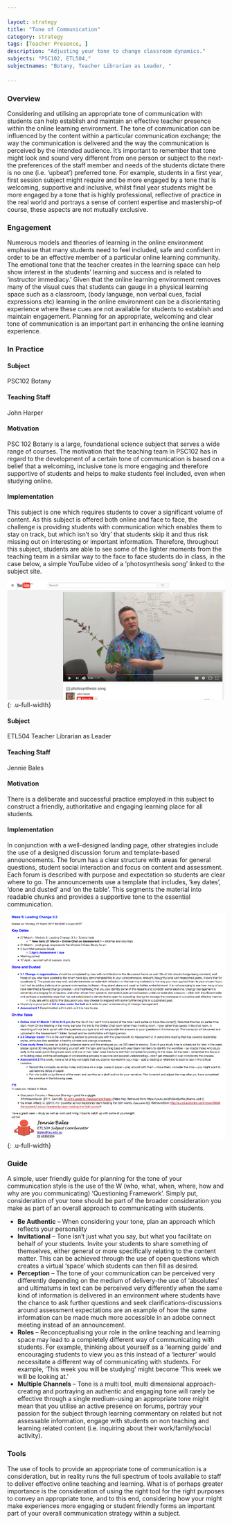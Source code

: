 ```yaml
---

layout: strategy
title: "Tone of Communication"
category: strategy
tags: [Teacher Presence, ]
description: "Adjusting your tone to change classroom dynamics."
subjects: "PSC102, ETL504,"
subjectnames: "Botany, Teacher Librarian as Leader, "

---
```


### Overview

Considering and utilising an appropriate tone of communication with students can help establish and maintain an effective teacher presence within the online learning environment. The tone of communication can be influenced by the content within a particular communication exchange; the way the communication is delivered and the way the communication is perceived by the intended audience. It’s important to remember that tone might look and sound very different from one person or subject to the next-the preferences of the staff member and needs of the students dictate there is no one (i.e. ‘upbeat’) preferred tone. For example, students in a first year, first session subject might require and be more engaged by a tone that is welcoming, supportive and inclusive, whilst final year students might be more engaged by a tone that is highly professional, reflective of practice in the real world and portrays a sense of content expertise and mastership-of course, these aspects are not mutually exclusive.

### Engagement

Numerous models and theories of learning in the online environment emphasise that many students need to feel included, safe and confident in order to be an effective member of a particular online learning community. The emotional tone that the teacher creates in the learning space can help show interest in the students’ learning and success and is related to ‘instructor immediacy.’ Given that the online learning environment removes many of the visual cues that students can gauge in a physical learning space such as a classroom, (body language, non verbal cues, facial expressions etc) learning in the online environment can be a disorientating experience where these cues are not available for students to establish and maintain engagement. Planning for an appropriate, welcoming and clear tone of communication is an important part in enhancing the online learning experience.

### In Practice
<div class="u-release practice" >

<div class="practice-item">
<div class="practice-content" markdown="1">

#### Subject

PSC102 Botany

#### Teaching Staff

John Harper

#### Motivation

PSC 102 Botany is a large, foundational science subject that serves a wide range of courses. The motivation that the teaching team in PSC102 has in regard to the development of a certain tone of communication is based on a belief that a welcoming, inclusive tone is more engaging and therefore supportive of students and helps to make students feel included, even when studying online.

#### Implementation

This subject is one which requires students to cover a significant volume of content. As this subject is offered both online and face to face, the challenge is providing students with communication which enables them to stay on track, but which isn’t so ‘dry’ that students skip it and thus risk missing out on interesting or important information. Therefore, throughout this subject, students are able to see some of the lighter moments from the teaching team in a similar way to the face to face students do in class, in the case below, a simple YouTube video of a ‘photosynthesis song’ linked to the subject site.

![Screenshot of John perform the photosynthesis song](../images/practices/Tone-of-Communication-PSC.png){: .u-full-width}

</div>
</div>

<div class="practice-item">
<div class="practice-content" markdown="1">

#### Subject

ETL504 Teacher Librarian as Leader

#### Teaching Staff

Jennie Bales

#### Motivation

There is a deliberate and successful practice employed in this subject to construct a friendly, authoritative and engaging learning place for all students.

#### Implementation

In conjunction with a well-designed landing page, other strategies include the use of a designed discussion forum and template-based announcements. The forum has a clear structure with areas for general questions, student social interaction and focus on content and assessment. Each forum is described with purpose and expectation so students are clear where to go. The announcements use a template that includes, ‘key dates’, ‘done and dusted’ and ‘on the table’. This segments the material into readable chunks and provides a supportive tone to the essential communication.

![Screenshot](../images/practices/Tone-of-Communication-1.png){: .u-full-width}

</div>
</div>
</div>

### Guide

A simple, user friendly guide for planning for the tone of your communication style is the use of the W (who, what, when, where, how and why are you communicating) ‘Questioning Framework’. Simply put, consideration of your tone should be part of the broader consideration you make as part of an overall approach to communicating with students.

* **Be Authentic** – When considering your tone, plan an approach which reflects your personality
* **Invitational** – Tone isn’t just what you say, but what you facilitate on behalf of your students. Invite your students to share something of themselves, either general or more specifically relating to the content matter. This can be achieved through the use of open questions which creates a virtual ‘space’ which students can then fill as desired.
* **Perception** – The tone of your communication can be perceived very differently depending on the medium of delivery-the use of ‘absolutes’ and ultimatums in text can be perceived very differently when the same kind of information is delivered in an environment where students have the chance to ask further questions and seek clarifications-discussions around assessment expectations are an example of how the same information can be made much more accessible in an adobe connect meeting instead of an announcement.
* **Roles** – Reconceptualising your role in the online teaching and learning space may lead to a completely different way of communicating with students. For example, thinking about yourself as a ‘learning guide’ and encouraging students to view you as this instead of a ‘lecturer’  would necessitate a different way of communicating with students. For example, ‘This week you will be studying’ might become ‘This week we will be looking at.’
* **Multiple Channels** – Tone is a multi tool, multi dimensional approach-creating and portraying an authentic and engaging tone will rarely be effective through a single medium-using an appropriate tone might mean that you utilise an active presence on forums, portray your passion for the subject through learning commentary on related but not assessable information, engage with students on non teaching and learning related content (i.e. inquiring about their work/family/social activity).

### Tools

The use of tools to provide an appropriate tone of communication is a consideration, but in reality runs the full spectrum of tools available to staff to deliver effective online teaching and learning. What is of perhaps greater importance is the consideration of using the right tool for the right purposes to convey an appropriate tone, and to this end, considering how your might make experiences more engaging or student friendly forms an important part of your overall communication strategy within a subject.

